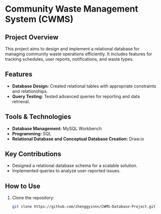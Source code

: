 # Community Waste Management System (CWMS)

## Project Overview
This project aims to design and implement a relational database for managing community waste operations efficiently. It includes features for tracking schedules, user reports, notifications, and waste types.

## Features
- **Database Design:** Created relational tables with appropriate constraints and relationships.
- **Query Testing:** Tested advanced queries for reporting and data retrieval.

## Tools & Technologies
- **Database Management:** MySQL Workbench
- **Programming:** SQL
- **Relational Database and Conceptual Database Creation:** Draw.io

## Key Contributions
- Designed a relational database schema for a scalable solution.
- Implemented queries to analyze user-reported issues.

## How to Use
1. Clone the repository:
   ```bash
   git clone https://github.com/zhenggyinnn/CWMS-Database-Project.git
